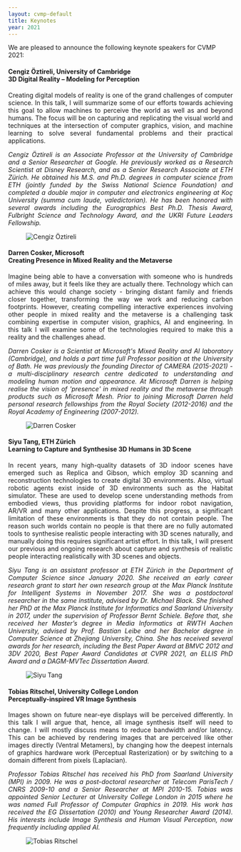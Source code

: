 ```yaml
---
layout: cvmp-default
title: Keynotes
year: 2021
---
```


We are pleased to announce the following keynote speakers for CVMP 2021:


<a name="CO" />
<div class="row">
<div class="col-xs-12 col-sm-7 col-md-8 col-lg-9" markdown="1" style="text-align: justify">

#### Cengiz Öztireli, University of Cambridge <br> 3D Digital Reality – Modeling for Perception

Creating digital models of reality is one of the grand challenges of computer science. In this talk, I will summarize some of our efforts towards achieving this goal to allow machines to perceive the world as well as and beyond humans. The focus will be on capturing and replicating the visual world and techniques at the intersection of computer graphics, vision, and machine learning to solve several fundamental problems and their practical applications.

*Cengiz Öztireli is an Associate Professor at the University of Cambridge and a Senior Researcher at Google. He previously worked as a Research Scientist at Disney Research, and as a Senior Research Associate at ETH Zürich. He obtained his M.S. and Ph.D. degrees in computer science from ETH (jointly funded by the Swiss National Science Foundation) and completed a double major in computer and electronics engineering at Koç University (summa cum laude, valedictorian). He has been honored with several awards including the Eurographics Best Ph.D. Thesis Award, Fulbright Science and Technology Award, and the UKRI Future Leaders Fellowship.*

</div>

<figure class="col-xs-6 col-sm-5 col-md-4 col-lg-3">
  <img src="{{site.url}}/img/2021/keynotes/CengizOztireli.jpg" class="img-responsive img-thumbnail" alt="Cengiz Öztireli" title="Cengiz Öztireli">
</figure>

</div>


<a name="DC" />
<div class="row">
<div class="col-xs-12 col-sm-7 col-md-8 col-lg-9" markdown="1" style="text-align: justify">

#### Darren Cosker, Microsoft <br> Creating Presence in Mixed Reality and the Metaverse

Imagine being able to have a conversation with someone who is hundreds of miles away, but it feels like they are actually there. Technology which can achieve this would change society - bringing distant family and friends closer together, transforming the way we work and reducing carbon footprints. However, creating compelling interactive experiences involving other people in mixed reality and the metaverse is a challenging task combining expertise in computer vision, graphics, AI and engineering. In this talk I will examine some of the technologies required to make this a reality and the challenges ahead.

*Darren Cosker is a Scientist at Microsoft's Mixed Reality and AI laboratory (Cambridge), and holds a part time full Professor position at the University of Bath. He was previously the founding Director of CAMERA (2015-2021) - a multi-disciplinary research centre dedicated to understanding and modeling human motion and appearance. At Microsoft Darren is helping realise the vision of 'presence' in mixed reality and the metaverse through products such as Microsoft Mesh. Prior to joining Microsoft Darren held personal research fellowships from the Royal Society (2012-2016) and the Royal Academy of Engineering (2007-2012).*

</div>

<figure class="col-xs-6 col-sm-5 col-md-4 col-lg-3">
  <img src="{{site.url}}/img/2021/keynotes/DarrenCosker.jpg" class="img-responsive img-thumbnail" alt="Darren Cosker" title="Darren Cosker">
</figure>

</div>


<a name="ST" />
<div class="row">
<div class="col-xs-12 col-sm-7 col-md-8 col-lg-9" markdown="1" style="text-align: justify">

#### Siyu Tang, ETH Zürich <br> Learning to Capture and Synthesise 3D Humans in 3D Scene

In recent years, many high-quality datasets of 3D indoor scenes have emerged such as Replica and Gibson, which employ 3D scanning and reconstruction technologies to create digital 3D environments. Also, virtual robotic agents exist inside of 3D environments such as the Habitat simulator. These are used to develop scene understanding methods from embodied views, thus providing platforms for indoor robot navigation, AR/VR and many other applications. Despite this progress, a significant limitation of these environments is that they do not contain people. The reason such worlds contain no people is that there are no fully automated tools to synthesise realistic people interacting with 3D scenes naturally, and manually doing this requires significant artist effort. In this talk, I will present our previous and ongoing research about capture and synthesis of realistic people interacting realistically with 3D scenes and objects.

*Siyu Tang is an assistant professor at ETH Zürich in the Department of Computer Science since January 2020. She received an early career research grant to start her own research group at the Max Planck Institute for Intelligent Systems in November 2017. She was a postdoctoral researcher in the same institute, advised by Dr. Michael Black. She finished her PhD at the Max Planck Institute for Informatics and Saarland University in 2017, under the supervision of Professor Bernt Schiele. Before that, she received her Master’s degree in Media Informatics at RWTH Aachen University, advised by Prof. Bastian Leibe and her Bachelor degree in Computer Science at Zhejiang University, China. She has received several awards for her research, including the Best Paper Award at BMVC 2012 and 3DV 2020, Best Paper Award Candidates at CVPR 2021, an ELLIS PhD Award and a DAGM-MVTec Dissertation Award.*

</div>

<figure class="col-xs-6 col-sm-5 col-md-4 col-lg-3">
  <img src="{{site.url}}/img/2021/keynotes/SiyuTang-800.jpg" class="img-responsive img-thumbnail" alt="Siyu Tang" title="Siyu Tang">
</figure>

</div>


<a name="TR" />
<div class="row">
<div class="col-xs-12 col-sm-7 col-md-8 col-lg-9" markdown="1" style="text-align: justify">

#### Tobias Ritschel, University College London <br> Perceptually-inspired VR Image Synthesis

Images shown on future near-eye displays will be perceived differently. In this talk I will argue that, hence, all image synthesis itself will need to change. I will mostly discuss means to reduce bandwidth and/or latency. This can be achieved by rendering images that are perceived like other images directly (Ventral Metamers), by changing how the deepest internals of graphics hardware work (Perceptual Rasterization) or by switching to a domain different from pixels (Laplacian).

*Professor Tobias Ritschel has received his PhD from Saarland University (MPI) in 2009. He was a post-doctoral researcher at Telecom ParisTech / CNRS 2009-10 and a Senior Researcher at MPI 2010-15. Tobias was appointed Senior Lecturer at University College London in 2015 where he was named Full Professor of Computer Graphics in 2019. His work has received the EG Dissertation (2010) and Young Researcher Award (2014). His interests include Image Synthesis and Human Visual Perception, now frequently including applied AI.*

</div>

<figure class="col-xs-6 col-sm-5 col-md-4 col-lg-3">
  <img src="{{site.url}}/img/2021/keynotes/TobiasRitschel.jpg" class="img-responsive img-thumbnail" alt="Tobias Ritschel" title="Tobias Ritschel">
</figure>

</div>
